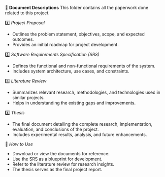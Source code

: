 📜 **Document Descriptions**
This folder contains all the paperwork done related to this project.

1️⃣ *Project Proposal*
- Outlines the problem statement, objectives, scope, and expected outcomes.
- Provides an initial roadmap for project development.

2️⃣ *Software Requirements Specification (SRS)*
- Defines the functional and non-functional requirements of the system.
- Includes system architecture, use cases, and constraints.

3️⃣ *Literature Review*
- Summarizes relevant research, methodologies, and technologies used in similar projects.
- Helps in understanding the existing gaps and improvements.

4️⃣ *Thesis*
- The final document detailing the complete research, implementation, evaluation, and conclusions of the project.
- Includes experimental results, analysis, and future enhancements.

📌 *How to Use*
- Download or view the documents for reference.
- Use the SRS as a blueprint for development.
- Refer to the literature review for research insights.
- The thesis serves as the final project report.
